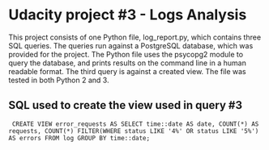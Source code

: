 # Udacity project #3 - Logs Analysis #
This project consists of one Python file, log_report.py, which contains three SQL queries. The queries run against a PostgreSQL database, which was provided for the project. The Python file uses the psycopg2 module to query the database, and prints results on the command line in a human readable format. The third query is against a created view. The file was tested in both Python 2 and 3.

## SQL used to create the view used in query #3 ##

`
CREATE VIEW error_requests AS
SELECT time::date AS date,
COUNT(*) AS requests,
COUNT(*) FILTER(WHERE status LIKE '4%' OR status LIKE '5%') AS errors
FROM log
GROUP BY time::date;`
